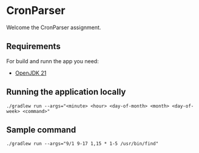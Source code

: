 # CronParser

Welcome the CronParser assignment.

## Requirements

For build and runn the app you need:

- [OpenJDK 21](https://openjdk.org/projects/jdk/21/)

## Running the application locally

```shell
./gradlew run --args="<minute> <hour> <day-of-month> <month> <day-of-week> <command>"
```

## Sample command

```shell
./gradlew run --args="9/1 9-17 1,15 * 1-5 /usr/bin/find"        
```
